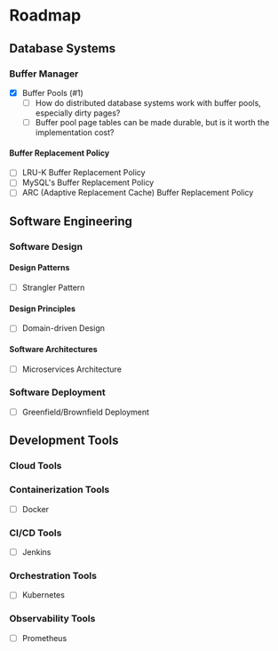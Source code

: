 # Roadmap

## Database Systems

### Buffer Manager

- [x] Buffer Pools (#1)
  - [ ] How do distributed database systems work with buffer pools, especially dirty pages?
  - [ ] Buffer pool page tables can be made durable, but is it worth the implementation cost?

#### Buffer Replacement Policy

- [ ] LRU-K Buffer Replacement Policy
- [ ] MySQL's Buffer Replacement Policy
- [ ] ARC (Adaptive Replacement Cache) Buffer Replacement Policy

## Software Engineering

### Software Design

#### Design Patterns

- [ ] Strangler Pattern

#### Design Principles

- [ ] Domain-driven Design

#### Software Architectures

- [ ] Microservices Architecture

### Software Deployment

- [ ] Greenfield/Brownfield Deployment

## Development Tools

### Cloud Tools

### Containerization Tools

- [ ] Docker

### CI/CD Tools

- [ ] Jenkins

### Orchestration Tools

- [ ] Kubernetes

### Observability Tools

- [ ] Prometheus
